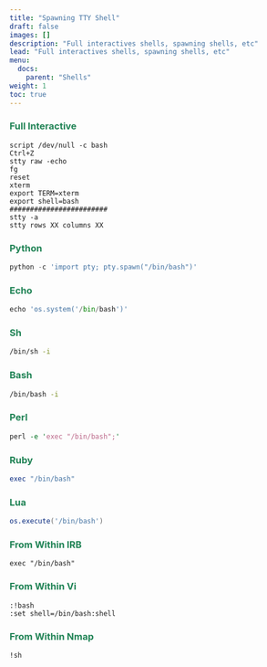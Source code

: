 ```yaml
---
title: "Spawning TTY Shell"
draft: false
images: []
description: "Full interactives shells, spawning shells, etc"
lead: "Full interactives shells, spawning shells, etc"
menu:
  docs:
    parent: "Shells"
weight: 1
toc: true
---
```


### <span style="color:#208355">Full Interactive

```
script /dev/null -c bash
Ctrl+Z
stty raw -echo
fg
reset
xterm
export TERM=xterm
export shell=bash
########################
stty -a
stty rows XX columns XX
```

### <span style="color:#208355">Python
```python
python -c 'import pty; pty.spawn("/bin/bash")'
```
### <span style="color:#208355">Echo
```python
echo 'os.system('/bin/bash')'
```
### <span style="color:#208355">Sh
```bash
/bin/sh -i
```
### <span style="color:#208355">Bash
```bash
/bin/bash -i
```
### <span style="color:#208355">Perl
```perl
perl -e 'exec "/bin/bash";'
```
### <span style="color:#208355">Ruby
```ruby
exec "/bin/bash"
```
### <span style="color:#208355">Lua
```lua
os.execute('/bin/bash')
```
### <span style="color:#208355">From Within IRB
```shell
exec "/bin/bash"
```
### <span style="color:#208355">From Within Vi
```
:!bash
:set shell=/bin/bash:shell
```
### <span style="color:#208355">From Within Nmap
```
!sh
```
